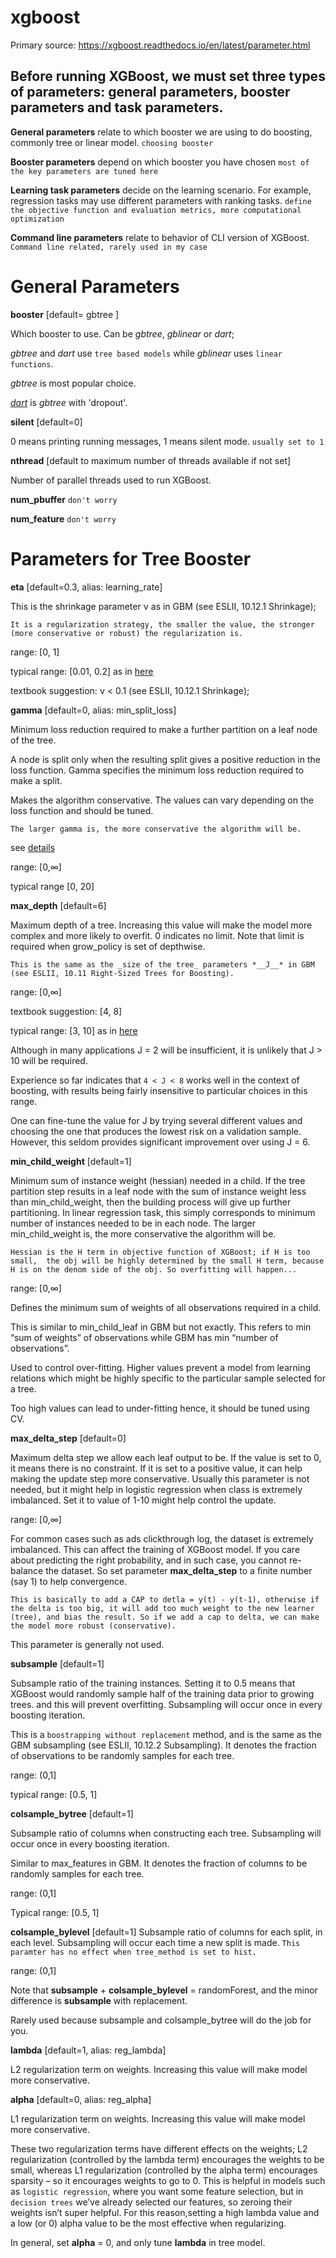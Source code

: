 # xgboost
  Primary source: https://xgboost.readthedocs.io/en/latest/parameter.html
  
## Before running XGBoost, we must set three types of parameters: general parameters, booster parameters and task parameters.

  __General parameters__ relate to which booster we are using to do boosting, commonly tree or linear model.
  `choosing booster`
  
  __Booster parameters__ depend on which booster you have chosen
  `most of the key parameters are tuned here`
  
  __Learning task parameters__ decide on the learning scenario. For example, regression tasks may use different parameters with ranking     tasks.
  `define the objective function and evaluation metrics, more computational optimization`
  
  __Command line parameters__ relate to behavior of CLI version of XGBoost.
  `Command line related, rarely used in my case`
  
  
# General Parameters
  __booster__ [default= gbtree ]
  
  Which booster to use. Can be _gbtree_, _gblinear_ or _dart_; 
  
  _gbtree_ and _dart_ use `tree based models` while _gblinear_ uses `linear functions`.
  
  _gbtree_ is most popular choice.
  
  [_dart_](https://xgboost.readthedocs.io/en/latest/tutorials/dart.html#dart-booster) is _gbtree_ with 'dropout'.
  

  __silent__ [default=0]
  
  0 means printing running messages, 1 means silent mode. `usually set to 1`
  
  
  __nthread__ [default to maximum number of threads available if not set]
  
  Number of parallel threads used to run XGBoost.
  
  __num_pbuffer__  `don't worry`
  
  __num_feature__ `don't worry`
  
  
# Parameters for Tree Booster
  __eta__ [default=0.3, alias: learning_rate] 
  
  This is the shrinkage parameter &nu; as in GBM (see ESLII, 10.12.1 Shrinkage);
  
  `It is a regularization strategy, the smaller the value, the stronger (more conservative or robust) the regularization is.`
  
  range: [0, 1]
  
  typical range: [0.01, 0.2] as in [here](https://www.analyticsvidhya.com/blog/2016/03/complete-guide-parameter-tuning-xgboost-with-codes-python/) 
  
  textbook suggestion: &nu; < 0.1 (see ESLII, 10.12.1 Shrinkage);
    
  __gamma__ [default=0, alias: min_split_loss]
  
  Minimum loss reduction required to make a further partition on a leaf node of the tree. 
    
  A node is split only when the resulting split gives a positive reduction in the loss function. Gamma specifies the minimum loss reduction required to make a split.

  Makes the algorithm conservative. The values can vary depending on the loss function and should be tuned.
  
  `The larger gamma is, the more conservative the algorithm will be.`
  
  see [details](https://medium.com/data-design/xgboost-hi-im-gamma-what-can-i-do-for-you-and-the-tuning-of-regularization-a42ea17e6ab6)
  
  range: [0,∞]
  
  typical range [0, 20]
  
  __max_depth__ [default=6]
  
  Maximum depth of a tree. Increasing this value will make the model more complex and more likely to overfit. 0 indicates no limit. Note that limit is required when grow_policy is set of depthwise.
  
  `This is the same as the _size of the tree_ parameters *__J__* in GBM (see ESLII, 10.11 Right-Sized Trees for Boosting).`
  
  range: [0,∞]

  textbook suggestion: [4, 8]
  
  typical range: [3, 10] as in [here](https://www.analyticsvidhya.com/blog/2016/03/complete-guide-parameter-tuning-xgboost-with-codes-python/) 

  Although in many applications J = 2 will be insufficient, it is unlikely that J > 10 will be required. 
  
  Experience so far indicates that `4 < J < 8` works well in the context of boosting, with results being fairly insensitive to particular choices in this range. 

  One can fine-tune the value for J by trying several different values and choosing the one that produces the lowest risk on a validation sample. However, this seldom provides significant improvement over using J = 6.
  
  __min_child_weight__ [default=1]
  
  Minimum sum of instance weight (hessian) needed in a child. If the tree partition step results in a leaf node with the sum of instance weight less than min_child_weight, then the building process will give up further partitioning. In linear regression task, this simply corresponds to minimum number of instances needed to be in each node. The larger min_child_weight is, the more conservative the algorithm will be.

  `Hessian is the H term in objective function of XGBoost; if H is too small,  the obj will be highly determined by the small H term, because H is on the denom side of the obj. So overfitting will happen...`

  range: [0,∞]
  
  Defines the minimum sum of weights of all observations required in a child.

  This is similar to min_child_leaf in GBM but not exactly. This refers to min “sum of weights” of observations while GBM has min “number of observations”.
  
  Used to control over-fitting. Higher values prevent a model from learning relations which might be highly specific to the particular sample selected for a tree.

  Too high values can lead to under-fitting hence, it should be tuned using CV.
  
  
  __max_delta_step__ [default=0]
  
  Maximum delta step we allow each leaf output to be. If the value is set to 0, it means there is no constraint. If it is set to a positive value, it can help making the update step more conservative. Usually this parameter is not needed, but it might help in logistic regression when class is extremely imbalanced. Set it to value of 1-10 might help control the update.
  
  range: [0,∞]
  
  For common cases such as ads clickthrough log, the dataset is extremely imbalanced. This can affect the training of XGBoost model. If you care about predicting the right probability, and in such case, you cannot re-balance the dataset. So set parameter __max_delta_step__ to a finite number (say 1) to help convergence.
  
  `This is basically to add a CAP to detla = y(t) - y(t-1), otherwise if the delta is too big, it will add too much weight to the new learner (tree), and bias the result. So if we add a cap to delta, we can make the model more robust (conservative).`
  
  This parameter is generally not used.
  
  
  __subsample__ [default=1]

  Subsample ratio of the training instances. Setting it to 0.5 means that XGBoost would randomly sample half of the training data prior to growing trees. and this will prevent overfitting. Subsampling will occur once in every boosting iteration.
  
  This is a `boostrapping without replacement` method, and is the same as the GBM subsampling (see ESLII, 10.12.2 Subsampling). It denotes the fraction of observations to be randomly samples for each tree.
  
  range: (0,1]
  
  typical range: [0.5, 1]
  
  
  __colsample_bytree__ [default=1]
  
  Subsample ratio of columns when constructing each tree. Subsampling will occur once in every boosting iteration.
  
  Similar to max_features in GBM. It denotes the fraction of columns to be randomly samples for each tree.

  range: (0,1]
  
  Typical range: [0.5, 1]
  
  
  __colsample_bylevel__ [default=1]
  Subsample ratio of columns for each split, in each level. Subsampling will occur each time a new split is made. `This paramter has no effect when tree_method is set to hist.`
  
  range: (0,1]
  
  Note that __subsample__ + __colsample_bylevel__ = randomForest, and the minor difference is __subsample__ with replacement.
  
  Rarely used because subsample and colsample_bytree will do the job for you.
  
  
  __lambda__ [default=1, alias: reg_lambda]
  
  L2 regularization term on weights. Increasing this value will make model more conservative.


  __alpha__ [default=0, alias: reg_alpha]
   
  L1 regularization term on weights. Increasing this value will make model more conservative.

  These two regularization terms have different effects on the weights; L2 regularization (controlled by the lambda term) encourages the weights to be small, whereas L1 regularization (controlled by the alpha term) encourages sparsity – so it encourages weights to go to 0. This is helpful in models such as `logistic regression`, where you want some feature selection, but in `decision trees` we’ve already selected our features, so zeroing their weights isn’t super helpful. For this reason,setting a high lambda value and a low (or 0) alpha value to be the most effective when regularizing.
  
  In general, set __alpha__ = 0, and only tune __lambda__ in tree model.
  

